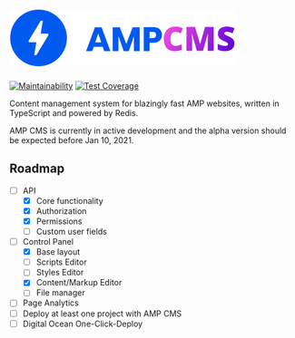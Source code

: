 # ![AMP CMS Logo](logo.svg)

[![Maintainability](https://api.codeclimate.com/v1/badges/6751f127815b5bac4cee/maintainability)](https://codeclimate.com/github/ValeriaVG/amp-cms/maintainability)
[![Test Coverage](https://api.codeclimate.com/v1/badges/6751f127815b5bac4cee/test_coverage)](https://codeclimate.com/github/ValeriaVG/amp-cms/test_coverage)

Content management system for blazingly fast AMP websites, written in TypeScript and powered by Redis.

AMP CMS is currently in active development and the alpha version should be expected before Jan 10, 2021.

## Roadmap

- [ ] API
  - [x] Core functionality
  - [x] Authorization
  - [x] Permissions
  - [ ] Custom user fields
- [ ] Control Panel
  - [x] Base layout
  - [ ] Scripts Editor
  - [ ] Styles Editor
  - [x] Content/Markup Editor
  - [ ] File manager
- [ ] Page Analytics
- [ ] Deploy at least one project with AMP CMS
- [ ] Digital Ocean One-Click-Deploy
